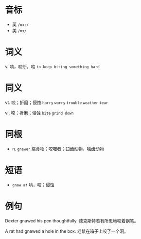 # 音标

- 英 `/nɔː/`
- 美 `/nɔ/`

# 词义

v. 啃，咬断，啮
`to keep biting something hard`

# 同义

vt. 咬；折磨；侵蚀
`harry` `worry` `trouble` `weather` `tear`

vi. 咬；折磨；侵蚀
`bite` `grind down`

# 同根

- n. `gnawer` 腐食物；咬噬者；臼齿动物，啮齿动物

# 短语

- `gnaw at` 啃，咬；侵蚀

# 例句

Dexter gnawed his pen thoughtfully.
德克斯特若有所思地咬着钢笔。

A rat had gnawed a hole in the box.
老鼠在箱子上咬了一个洞。


